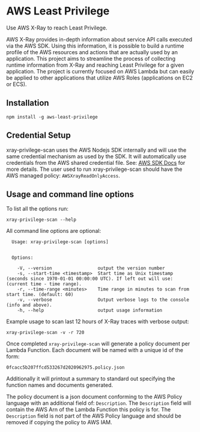 AWS Least Privilege
===================

Use AWS X-Ray to reach Least Privilege.

AWS X-Ray provides in-depth information about service API calls executed via the AWS SDK. Using this information, it is possible to build a runtime profile of the AWS resources and actions that are actually used by an application. This project aims to streamline the process of collecting runtime information from X-Ray and reaching Least Privilege for a given application. The project is currently focused on AWS Lambda but can easily be applied to other applications that utilize AWS Roles (applications on EC2 or ECS).

## Installation

```
npm install -g aws-least-privilege
```

## Credential Setup

xray-privilege-scan uses the AWS Nodejs SDK internally and will use the same credential mechanism as used by the SDK. It will automatically use credentials from the AWS shared credential file. See: [AWS SDK Docs](https://docs.aws.amazon.com/sdk-for-javascript/v2/developer-guide/loading-node-credentials-shared.html) for more details. The user used to run xray-privilege-scan should have the AWS managed policy: `AWSXrayReadOnlyAccess`. 

## Usage and command line options

To list all the options run:

`xray-privilege-scan --help`

All command line options are optional:

```
  Usage: xray-privilege-scan [options]


  Options:

    -V, --version                 output the version number
    -s, --start-time <timestamp>  Start time as Unix timestamp (seconds since 1970-01-01 00:00:00 UTC). If left out will use: (current time - time range).
    -r, --time-range <minutes>    Time range in minutes to scan from start time. (default: 60)
    -v, --verbose                 Output verbose logs to the console (info and above).
    -h, --help                    output usage information
```

Example usage to scan last 12 hours of X-Ray traces with verbose output:

```
xray-privilege-scan -v -r 720
```

Once completed `xray-privilege-scan` will generate a policy document per Lambda Function. Each document will be named with a unique id of the form:

`0fcacc5b207ffcd533267d2020962975.policy.json`

Additionally it will printout a summary to standard out specifying the function names and documents generated. 

The policy document is a json document conforming to the AWS Policy language with an additional field of: `Description`. The `Description` field will contain the AWS Arn of the Lambda Function this policy is for. The `Description` field is not part of the AWS Policy language and should be removed if copying the policy to AWS IAM.


